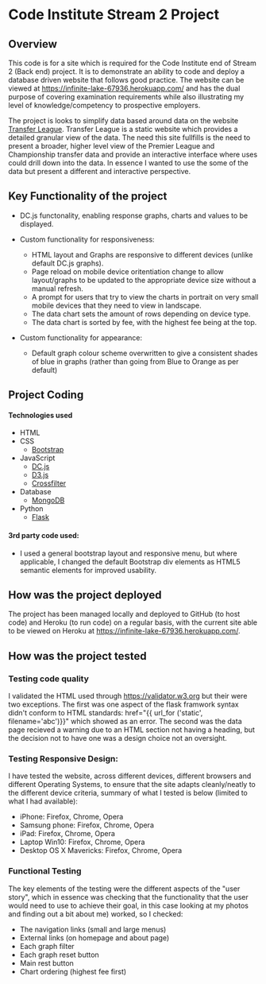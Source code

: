 # Code Institute Stream 2 Project

## Overview
This code is for a site which is required for the Code Institute end of Stream 2 (Back end) project. It is to demonstrate an ability to code and deploy a database driven website that follows good practice. The website can be viewed at https://infinite-lake-67936.herokuapp.com/ and has the dual purpose of covering examination requirements while also illustrating my level of knowledge/competency to prospective employers.

The project is looks to simplify data based around data on the website  <a href="http://www.transferleague.co.uk/" target="_blank">Transfer League</a>. 
Transfer League is a static website which provides a detailed granular view of the data. The need this site fullfills is the need to present a broader, higher level view of the Premier League and Championship transfer data and provide an interactive interface where uses could drill down into the data. In essence I wanted to use the some of the data but present a different and interactive perspective.

## Key Functionality of the project
- DC.js functonality, enabling response graphs, charts and values to be displayed. 

- Custom functionality for responsiveness:
	- HTML layout and Graphs are responsive to different devices (unlike default DC.js graphs).
	- Page reload on mobile device oritentiation change to allow layout/graphs to be updated to the appropriate device size without a manual refresh.
	- A prompt for users that try to view the charts in portrait on very small mobile devices that they need to view in landscape.
	- The data chart sets the amount of rows depending on device type.
	- The data chart is sorted by fee, with the highest fee being at the top.

- Custom functionality for appearance:
	- Default graph colour scheme overwritten to give a consistent shades of blue in graphs (rather than going from Blue to Orange as per default)


## Project Coding
#### Technologies used
- HTML
- CSS
	- [Bootstrap](http://getbootstrap.com/)
- JavaScript 
	- [DC.js](https://dc-js.github.io/dc.js)
	- [D3.js](https://d3js.org/)
	- [Crossfilter](http://square.github.io/crossfilter/)
- Database
	- [MongoDB](https://www.mongodb.com/)
- Python
	- [Flask](http://flask.pocoo.org/)


#### 3rd party code used:
- I used a general bootstrap layout and responsive menu, but where applicable, I changed the default Bootstrap div elements as HTML5 semantic elements for improved usability.

## How was the project deployed
The project has been managed locally and deployed to GitHub (to host code) and Heroku (to run code) on a regular basis, with the current site able to be viewed on Heroku at https://infinite-lake-67936.herokuapp.com/.

## How was the project tested

### Testing code quality
I validated the HTML used through https://validator.w3.org but their were two exceptions. The first was one aspect of the flask framwork syntax didn't conform to HTML standards: href="{{ url_for ('static', filename='abc')}}" which showed as an error. The second was the data page recieved a warning due to an HTML section not having a heading, but the decision not to have one was a design choice not an oversight.

### Testing Responsive Design:
I have tested the website, across different devices, different browsers and different Operating Systems, to ensure that the site adapts cleanly/neatly to the different device criteria, summary of what I tested is below (limited to what I had available):
- iPhone: Firefox, Chrome, Opera
- Samsung phone: Firefox, Chrome, Opera
- iPad: Firefox, Chrome, Opera
- Laptop Win10: Firefox, Chrome, Opera
- Desktop OS X Mavericks: Firefox, Chrome, Opera

### Functional Testing
The key elements of the testing were the different aspects of the "user story", which in essence was checking that the functionality that the user would need to use to achieve their goal, in this case looking at my photos and finding out a bit about me) worked, so I checked: 
 - The navigation links (small and large menus)
 - External links (on homepage and about page)
 - Each graph filter
 - Each graph reset button
 - Main rest button
 - Chart ordering (highest fee first)
